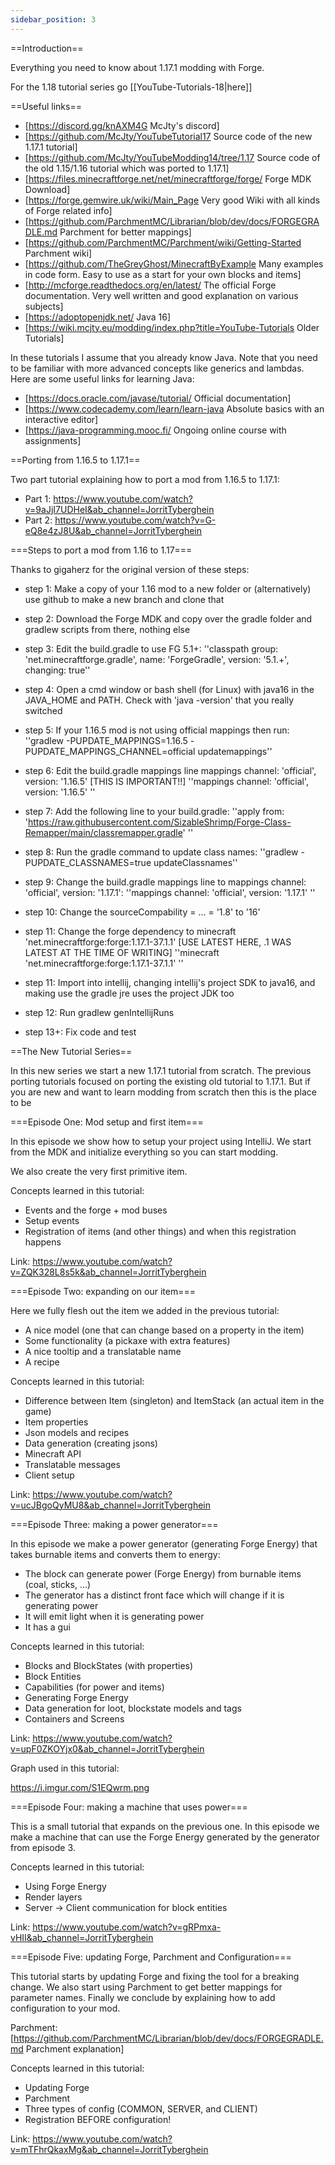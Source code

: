 ```yaml
---
sidebar_position: 3
---
```


==Introduction==

Everything you need to know about 1.17.1 modding with Forge.

For the 1.18 tutorial series go [[YouTube-Tutorials-18|here]]

==Useful links==

* [https://discord.gg/knAXM4G McJty's discord]
* [https://github.com/McJty/YouTubeTutorial17 Source code of the new 1.17.1 tutorial]
* [https://github.com/McJty/YouTubeModding14/tree/1.17 Source code of the old 1.15/1.16 tutorial which was ported to 1.17.1]
* [https://files.minecraftforge.net/net/minecraftforge/forge/ Forge MDK Download]
* [https://forge.gemwire.uk/wiki/Main_Page Very good Wiki with all kinds of Forge related info]
* [https://github.com/ParchmentMC/Librarian/blob/dev/docs/FORGEGRADLE.md Parchment for better mappings]
* [https://github.com/ParchmentMC/Parchment/wiki/Getting-Started Parchment wiki]
* [https://github.com/TheGreyGhost/MinecraftByExample Many examples in code form. Easy to use as a start for your own blocks and items]
* [http://mcforge.readthedocs.org/en/latest/ The official Forge documentation. Very well written and good explanation on various subjects]
* [https://adoptopenjdk.net/ Java 16]
* [https://wiki.mcjty.eu/modding/index.php?title=YouTube-Tutorials Older Tutorials]

In these tutorials I assume that you already know Java. Note that you need to be familiar with more advanced concepts like generics and lambdas. Here are some useful links for learning Java:

* [https://docs.oracle.com/javase/tutorial/ Official documentation]
* [https://www.codecademy.com/learn/learn-java Absolute basics with an interactive editor]
* [https://java-programming.mooc.fi/ Ongoing online course with assignments]

==Porting from 1.16.5 to 1.17.1==

Two part tutorial explaining how to port a mod from 1.16.5 to 1.17.1:

* Part 1: https://www.youtube.com/watch?v=9aJjI7UDHeI&ab_channel=JorritTyberghein
* Part 2: https://www.youtube.com/watch?v=G-eQ8e4zJ8U&ab_channel=JorritTyberghein

===Steps to port a mod from 1.16 to 1.17===

Thanks to gigaherz for the original version of these steps:

* step 1: Make a copy of your 1.16 mod to a new folder or (alternatively) use github to make a new branch and clone that
* step 2: Download the Forge MDK and copy over the gradle folder and gradlew scripts from there, nothing else
* step 3: Edit the build.gradle to use FG 5.1+:
  ''classpath group: 'net.minecraftforge.gradle', name: 'ForgeGradle', version: '5.1.+', changing: true''

* step 4: Open a cmd window or bash shell (for Linux) with java16 in the JAVA_HOME and PATH. Check with 'java -version' that you really switched
* step 5: If your 1.16.5 mod is not using official mappings then run:
  ''gradlew -PUPDATE_MAPPINGS=1.16.5 -PUPDATE_MAPPINGS_CHANNEL=official updatemappings''

* step 6: Edit the build.gradle mappings line mappings channel: 'official', version: '1.16.5' [THIS IS IMPORTANT!!]
  ''mappings channel: 'official', version: '1.16.5' ''

* step 7: Add the following line to your build.gradle:
  ''apply from: 'https://raw.githubusercontent.com/SizableShrimp/Forge-Class-Remapper/main/classremapper.gradle' ''

* step 8: Run the gradle command to update class names:
  ''gradlew -PUPDATE_CLASSNAMES=true updateClassnames''

* step 9: Change the build.gradle mappings line to mappings channel: 'official', version: '1.17.1':
  ''mappings channel: 'official', version: '1.17.1' ''

* step 10: Change the sourceCompability = ... = '1.8'  to '16'
* step 11: Change the forge dependency to minecraft 'net.minecraftforge:forge:1.17.1-37.1.1' [USE LATEST HERE, .1 WAS LATEST AT THE TIME OF WRITING]
  ''minecraft 'net.minecraftforge:forge:1.17.1-37.1.1' ''

* step 11: Import into intellij, changing intellij's project SDK to java16, and making use the gradle jre uses the project JDK too
* step 12: Run gradlew genIntellijRuns
* step 13+: Fix code and test

==The New Tutorial Series==

In this new series we start a new 1.17.1 tutorial from scratch. The previous porting tutorials focused on porting the existing old tutorial to 1.17.1. But if you are new and want to learn modding from scratch then this is the place to be

===Episode One: Mod setup and first item===

In this episode we show how to setup your project using IntelliJ. We start from the MDK and initialize everything so you can start modding.

We also create the very first primitive item.

Concepts learned in this tutorial:

* Events and the forge + mod buses
* Setup events
* Registration of items (and other things) and when this registration happens

Link: https://www.youtube.com/watch?v=ZQK328L8s5k&ab_channel=JorritTyberghein

===Episode Two: expanding on our item===

Here we fully flesh out the item we added in the previous tutorial:

* A nice model (one that can change based on a property in the item)
* Some functionality (a pickaxe with extra features)
* A nice tooltip and a translatable name
* A recipe

Concepts learned in this tutorial:

* Difference between Item (singleton) and ItemStack (an actual item in the game)
* Item properties
* Json models and recipes
* Data generation (creating jsons)
* Minecraft API
* Translatable messages
* Client setup

Link: https://www.youtube.com/watch?v=ucJBgoQyMU8&ab_channel=JorritTyberghein

===Episode Three: making a power generator===

In this episode we make a power generator (generating Forge Energy) that takes burnable items and converts them to energy:

* The block can generate power (Forge Energy) from burnable items (coal, sticks, ...)
* The generator has a distinct front face which will change if it is generating power
* It will emit light when it is generating power
* It has a gui

Concepts learned in this tutorial:

* Blocks and BlockStates (with properties)
* Block Entities
* Capabilities (for power and items)
* Generating Forge Energy
* Data generation for loot, blockstate models and tags
* Containers and Screens

Link: https://www.youtube.com/watch?v=upF0ZKOYjx0&ab_channel=JorritTyberghein

Graph used in this tutorial:

https://i.imgur.com/S1EQwrm.png

===Episode Four: making a machine that uses power===

This is a small tutorial that expands on the previous one. In this episode we make a machine that can use the Forge Energy generated by the generator from episode 3.

Concepts learned in this tutorial:

* Using Forge Energy
* Render layers
* Server -> Client communication for block entities

Link: https://www.youtube.com/watch?v=gRPmxa-vHII&ab_channel=JorritTyberghein

===Episode Five: updating Forge, Parchment and Configuration===

This tutorial starts by updating Forge and fixing the tool for a breaking change. We also start using Parchment to get better mappings for parameter names. Finally we conclude by explaining how to add configuration to your mod.

Parchment: [https://github.com/ParchmentMC/Librarian/blob/dev/docs/FORGEGRADLE.md Parchment explanation]

Concepts learned in this tutorial:

* Updating Forge
* Parchment
* Three types of config (COMMON, SERVER, and CLIENT)
* Registration BEFORE configuration!

Link: https://www.youtube.com/watch?v=mTFhrQkaxMg&ab_channel=JorritTyberghein
